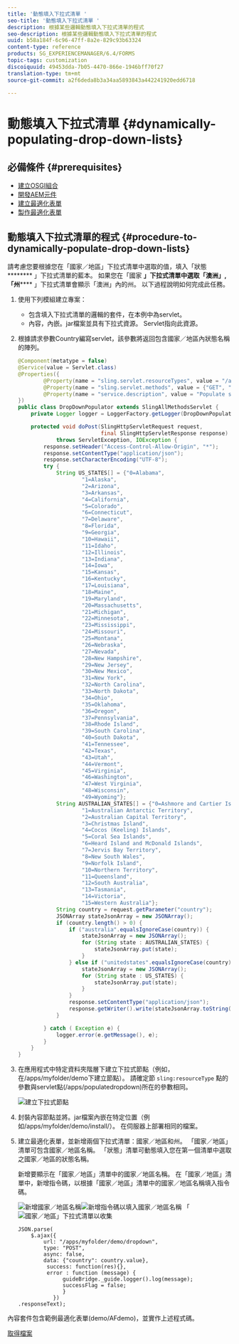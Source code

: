 ```yaml
---
title: '動態填入下拉式清單 '
seo-title: '動態填入下拉式清單 '
description: 根據某些邏輯動態填入下拉式清單的程式
seo-description: 根據某些邏輯動態填入下拉式清單的程式
uuid: b58a184f-6c96-47ff-8a2e-829c93b63324
content-type: reference
products: SG_EXPERIENCEMANAGER/6.4/FORMS
topic-tags: customization
discoiquuid: 49453dda-7b05-4470-866e-1946bff70f27
translation-type: tm+mt
source-git-commit: a2f6deda8b3a34aa5893843a442241920edd6718

---
```



# 動態填入下拉式清單 {#dynamically-populating-drop-down-lists}

## 必備條件 {#prerequisites}

* [建立OSGI組合](https://helpx.adobe.com/experience-manager/using/creating-osgi-bundles-digital-marketing.html)
* [開發AEM元件](/help/sites-developing/components.md)
* [建立最適化表單](/help/forms/using/creating-adaptive-form.md)
* [製作最適化表單](/help/forms/using/introduction-forms-authoring.md)

## 動態填入下拉式清單的程式 {#procedure-to-dynamically-populate-drop-down-lists}

請考慮您要根據您在「國家／地區」下拉式清單中選取的值，填入「狀態 ******** 」下拉式清單的藍本。 如果您在「國家 **」下拉式清單中選取「澳洲」,「州****** 」下拉式清單會顯示「澳洲」內的州。 以下過程說明如何完成此任務。

1. 使用下列模組建立專案：

   * 包含填入下拉式清單的邏輯的套件，在本例中為servlet。
   * 內容，內嵌。jar檔案並具有下拉式資源。 Servlet指向此資源。

1. 根據請求參數Country編寫servlet，該參數將返回包含國家／地區內狀態名稱的陣列。

   ```java
   @Component(metatype = false)
   @Service(value = Servlet.class)
   @Properties({
           @Property(name = "sling.servlet.resourceTypes", value = "/apps/populatedropdown"),
           @Property(name = "sling.servlet.methods", value = {"GET", "POST"}),
           @Property(name = "service.description", value = "Populate states dropdown based on country value")
   })
   public class DropDownPopulator extends SlingAllMethodsServlet {
       private Logger logger = LoggerFactory.getLogger(DropDownPopulator.class);
   
       protected void doPost(SlingHttpServletRequest request,
                             final SlingHttpServletResponse response)
               throws ServletException, IOException {
           response.setHeader("Access-Control-Allow-Origin", "*");
           response.setContentType("application/json");
           response.setCharacterEncoding("UTF-8");
           try {
               String US_STATES[] = {"0=Alabama",
                       "1=Alaska",
                       "2=Arizona",
                       "3=Arkansas",
                       "4=California",
                       "5=Colorado",
                       "6=Connecticut",
                       "7=Delaware",
                       "8=Florida",
                       "9=Georgia",
                       "10=Hawaii",
                       "11=Idaho",
                       "12=Illinois",
                       "13=Indiana",
                       "14=Iowa",
                       "15=Kansas",
                       "16=Kentucky",
                       "17=Louisiana",
                       "18=Maine",
                       "19=Maryland",
                       "20=Massachusetts",
                       "21=Michigan",
                       "22=Minnesota",
                       "23=Mississippi",
                       "24=Missouri",
                       "25=Montana",
                       "26=Nebraska",
                       "27=Nevada",
                       "28=New Hampshire",
                       "29=New Jersey",
                       "30=New Mexico",
                       "31=New York",
                       "32=North Carolina",
                       "33=North Dakota",
                       "34=Ohio",
                       "35=Oklahoma",
                       "36=Oregon",
                       "37=Pennsylvania",
                       "38=Rhode Island",
                       "39=South Carolina",
                       "40=South Dakota",
                       "41=Tennessee",
                       "42=Texas",
                       "43=Utah",
                       "44=Vermont",
                       "45=Virginia",
                       "46=Washington",
                       "47=West Virginia",
                       "48=Wisconsin",
                       "49=Wyoming"};
               String AUSTRALIAN_STATES[] = {"0=Ashmore and Cartier Islands",
                       "1=Australian Antarctic Territory",
                       "2=Australian Capital Territory",
                       "3=Christmas Island",
                       "4=Cocos (Keeling) Islands",
                       "5=Coral Sea Islands",
                       "6=Heard Island and McDonald Islands",
                       "7=Jervis Bay Territory",
                       "8=New South Wales",
                       "9=Norfolk Island",
                       "10=Northern Territory",
                       "11=Queensland",
                       "12=South Australia",
                       "13=Tasmania",
                       "14=Victoria",
                       "15=Western Australia"};
               String country = request.getParameter("country");
               JSONArray stateJsonArray = new JSONArray();
               if (country.length() > 0) {
                   if ("australia".equalsIgnoreCase(country)) {
                       stateJsonArray = new JSONArray();
                       for (String state : AUSTRALIAN_STATES) {
                           stateJsonArray.put(state);
                       }
                   } else if ("unitedstates".equalsIgnoreCase(country)) {
                       stateJsonArray = new JSONArray();
                       for (String state : US_STATES) {
                           stateJsonArray.put(state);
                       }
                   }
                   response.setContentType("application/json");
                   response.getWriter().write(stateJsonArray.toString());
               }
   
           } catch ( Exception e) {
               logger.error(e.getMessage(), e);
           }
       }
   }
   ```

1. 在應用程式中特定資料夾階層下建立下拉式節點（例如，在/apps/myfolder/demo下建立節點）。 請確定節 `sling:resourceType` 點的參數與servlet點(/apps/populatedropdown)所在的參數相同。

   ![建立下拉式節點](assets/dropdown-node.png)

1. 封裝內容節點並將。jar檔案內嵌在特定位置（例如/apps/myfolder/demo/install/）。 在伺服器上部署相同的檔案。
1. 建立最適化表單，並新增兩個下拉式清單：國家／地區和州。 「國家／地區」清單可包含國家／地區名稱。 「狀態」清單可動態填入您在第一個清單中選取之國家／地區的狀態名稱。

   新增要顯示在「國家／地區」清單中的國家／地區名稱。 在「國家／地區」清單中，新增指令碼，以根據「國家／地區」清單中的國家／地區名稱填入指令碼。

   ![新增國家／地區名稱](assets/country-dropdown.png)![新增指令碼以填入國家／地區名稱](assets/state-dropdown.png) 「 ![國家／地區」下拉式清單以收集](assets/2dropdowns.png)

   ```
   JSON.parse(
       $.ajax({
           url: "/apps/myfolder/demo/dropdown",
           type: "POST",
           async: false,
           data: {"country": country.value},
            success: function(res){},
            error : function (message) {  
                 guideBridge._guide.logger().log(message);
                 successFlag = false;
                 }
              })
   .responseText);
   ```

內容套件包含範例最適化表單(demo/AFdemo)，並實作上述程式碼。

[取得檔案](assets/dropdown-demo-content-1.0.1-snapshot.zip)
